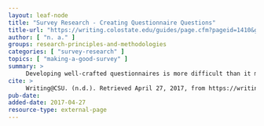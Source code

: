 ```yaml
---
layout: leaf-node
title: "Survey Research - Creating Questionnaire Questions"
title-url: "https://writing.colostate.edu/guides/page.cfm?pageid=1410&guideid=68"
author: [ "n. a." ]
groups: research-principles-and-methodologies
categories: [ "survey-research" ]
topics: [ "making-a-good-survey" ]
summary: >
     Developing well-crafted questionnaires is more difficult than it might seem. Researchers should carefully consider the type, content, wording, and order of the questions that they include. In this section, we discuss the steps involved in questionnaire development and the advantages and disadvantages of various techniques.
cite: >
     Writing@CSU. (n.d.). Retrieved April 27, 2017, from https://writing.colostate.edu/guides/page.cfm?pageid=1410&guideid=68
pub-date: 
added-date: 2017-04-27
resource-type: external-page
---
```


